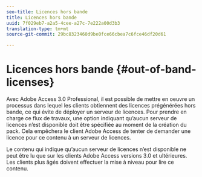 ```yaml
---
seo-title: Licences hors bande
title: Licences hors bande
uuid: 7f029eb7-a2a5-4cee-a27c-7e222a00d3b3
translation-type: tm+mt
source-git-commit: 29bc8323460d9be0fce66cbea7c6fce46df20d61

---
```



# Licences hors bande {#out-of-band-licenses}

Avec Adobe Access 3.0 Professional, il est possible de mettre en oeuvre un processus dans lequel les clients obtiennent des licences prégénérées hors bande, ce qui évite de déployer un serveur de licences. Pour prendre en charge ce flux de travaux, une option indiquant qu’aucun serveur de licences n’est disponible doit être spécifiée au moment de la création du pack. Cela empêchera le client Adobe Access de tenter de demander une licence pour ce contenu à un serveur de licences.

Le contenu qui indique qu’aucun serveur de licences n’est disponible ne peut être lu que sur les clients Adobe Access versions 3.0 et ultérieures. Les clients plus âgés doivent effectuer la mise à niveau pour lire ce contenu.
